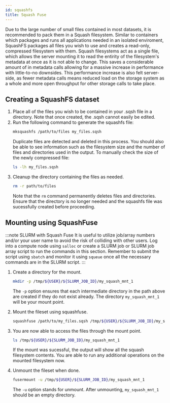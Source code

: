 ```yaml
---
id: squashfs
title: Squash Fuse
---
```


Due to the large number of small files contained in most datasets, it is recommended to pack them in a Squash filesystem. Similar to containers which packages and runs all applications needed in an isolated enviroment, SquashFS packages all files you wish to use and creates a read-only, compressed filesystem with them. Squash filesystems act as a single file, which allows the server mounting it to read the entirity of the filesystem's metadata at once as it is not able to change. This saves a considerable amount of in metadata calls allowing for a massive increase in performance with little-to-no downsides. This performance increase is also felt server-side, as fewer metadata calls means reduced load on the storage system as a whole and more open throughput for other storage calls to take place.

## Creating a SquashFS dataset

1. Place all of the files you wish to be contained in your .sqsh file in a directory. Note that once created, the .sqsh cannot easily be edited.
2. Run the following command to generate the squashfs file:
   ```bash
   mksquashfs /path/to/files my_files.sqsh
   ```
   Duplicate files are detected and deleted in this process. You should also be able to see information such as the filesystem size and the number of files and directories used in the output. To manually check the size of the newly compressed file:
   ```bash
   ls -lh my_files.sqsh
   ```
3. Cleanup the directory containing the files as needed. 
    ```bash
    rm -r path/to/files
    ```
    Note that the `rm` command permanently deletes files and directories. Ensure that the directory is no longer needed and the squashfs file was sucessfully created before proceeding.

## Mounting using SquashFuse
:::note SLURM with Squash Fuse
It is useful to utilize job/array numbers and/or your user name to avoid the risk of colliding with other users. Log into a compute node using `salloc` or create a SLURM job or SLURM job array script to run the commands in this section. Remember to submit the script using `sbatch` and monitor it using `squeue` once all the necessary commands are in the SLURM script.
:::

1. Create a directory for the mount. 

    ```bash
    mkdir -p /tmp/${USER}/${SLURM_JOB_ID}/my_squash_mnt_1
    ```
    The `-p` option ensures that each intermediate directory in the path above are created if they do not exist already. The directory `my_squash_mnt_1` will be your mount point.

2. Mount the fileset using squashfuse.
    ```bash
    squashfuse /path/to/my_files.sqsh /tmp/${USER}/${SLURM_JOB_ID}/my_squash_mnt_1
    ```

3. You are now able to access the files through the mount point.
    ```bash
    ls /tmp/${USER}/${SLURM_JOB_ID}/my_squash_mnt_1
    ```
    If the mount was sucessful, the output will show all the squash filesystem contents. You are able to run any additional operations on the mounted filesystem now.

4. Unmount the fileset when done.
    ```bash
    fusermount -u /tmp/${USER}/${SLURM_JOB_ID}/my_squash_mnt_1
    ```
    The `-u` option stands for unmount. After unmounting, `my_squash_mnt_1` should be an empty directory.
